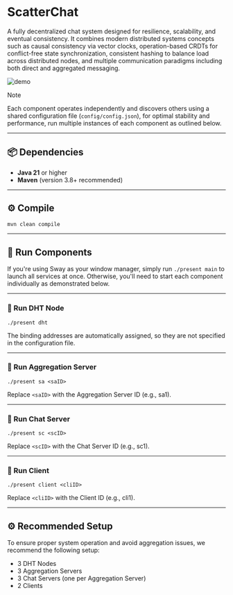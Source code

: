 # ScatterChat

A fully decentralized chat system designed for resilience, scalability, and eventual consistency. It combines modern distributed systems concepts such as causal consistency via vector clocks, operation-based CRDTs for conflict-free state synchronization, consistent hashing to balance load across distributed nodes, and multiple communication paradigms including both direct and aggregated messaging.

![demo](https://github.com/user-attachments/assets/966e619e-bc05-40e7-b3ea-a8df93eecb23)


> [!NOTE]
> Each component operates independently and discovers others using a shared configuration file (`config/config.json`), for optimal stability and performance, run multiple instances of each component as outlined below.

---

## 📦 Dependencies

- **Java 21** or higher  
- **Maven** (version 3.8+ recommended)

---

## ⚙️ Compile

```bash
mvn clean compile
```

---

## 🚀 Run Components

If you're using Sway as your window manager, simply run `./present main` to launch all services at once. Otherwise, you'll need to start each component individually as demonstrated below.

---

### 🔗 Run DHT Node

```
./present dht
```

The binding addresses are automatically assigned, so they are not specified in the configuration file.

---

### 🧠 Run Aggregation Server

```
./present sa <saID>
```

Replace `<saID>` with the Aggregation Server ID (e.g., sa1).

---

### 💬 Run Chat Server

```
./present sc <scID>
```

Replace `<scID>` with the Chat Server ID (e.g., sc1).

---

### 👤 Run Client

```
./present client <cliID>
```

Replace `<cliID>` with the Client ID (e.g., cli1).

---

## ⚙️ Recommended Setup

To ensure proper system operation and avoid aggregation issues, we recommend the following setup:

- 3 DHT Nodes
- 3 Aggregation Servers
- 3 Chat Servers (one per Aggregation Server)
- 2 Clients
